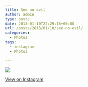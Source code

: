 ```yaml
---
title: See no evil
author: admin
type: posts
date: 2013-01-10T22:29:15+00:00
url: /posts/2013/01/10/see-no-evil/
categories:
  - Photos
tags:
  - instagram
  - Photos

---
```

![][1]

<p class="view-instagram">
  <a href="http://instagr.am/p/UUew0eKll8/">View on Instagram</a>
</p>

 [1]: http://lobban.org/wordpress//HLIC/afa6cd5f55ed06fc5f6b13aca98fcd4d.jpg